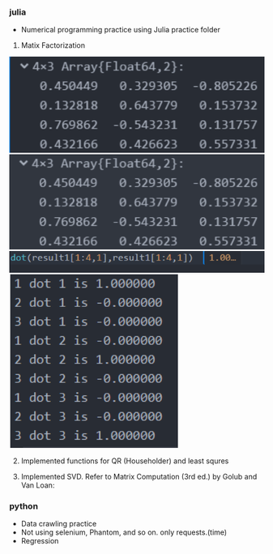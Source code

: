 ### julia
- Numerical programming practice using Julia practice folder
1) Matix Factorization


![](/images/1.png)
![](/images/2.png)
![](/images/3.png)
![](/images/4.png)

2) Implemented functions for QR (Householder) and least squres

3) Implemented SVD. Refer to Matrix Computation (3rd ed.) by Golub and Van Loan:


### python

- Data crawling practice
- Not using selenium, Phantom, and so on. only requests.(time)
- Regression
